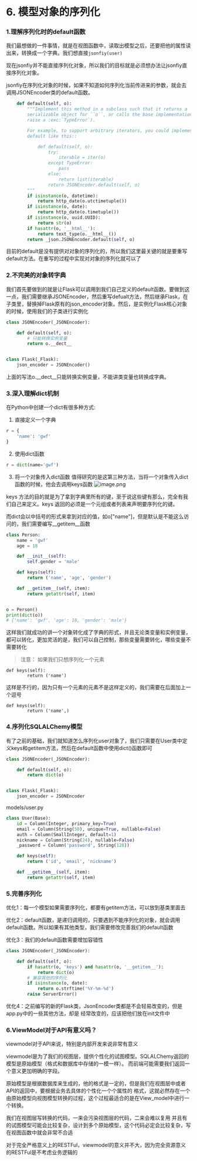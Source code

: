 # 6. 模型对象的序列化

### 1.理解序列化时的default函数

我们最想做的一件事情，就是在视图函数中，读取出模型之后，还要把他的属性读出来，转换成一个字典。我们想直接```jsonfiy(user)```

现在jsonfiy并不能直接序列化对象，所以我们的目标就是必须想办法让jsonfiy直接序列化对象。

jsonfiy在序列化对象的时候，如果不知道如何序列化当前传进来的参数，就会去调用JSONEncoder类的default函数。

```python
    def default(self, o):
        """Implement this method in a subclass such that it returns a
        serializable object for ``o``, or calls the base implementation (to
        raise a :exc:`TypeError`).

        For example, to support arbitrary iterators, you could implement
        default like this::

            def default(self, o):
                try:
                    iterable = iter(o)
                except TypeError:
                    pass
                else:
                    return list(iterable)
                return JSONEncoder.default(self, o)
        """
        if isinstance(o, datetime):
            return http_date(o.utctimetuple())
        if isinstance(o, date):
            return http_date(o.timetuple())
        if isinstance(o, uuid.UUID):
            return str(o)
        if hasattr(o, '__html__'):
            return text_type(o.__html__())
        return _json.JSONEncoder.default(self, o)
```

目前的default是没有提供对对象的序列化的，所以我们这里最关键的就是要重写default方法。在重写的过程中实现对对象的序列化就可以了

### 2.不完美的对象转字典

我们首先要做到的就是让Flask可以调用到我们自己定义的default函数。要做到这一点，我们需要继承JSONEncoder，然后重写defualt方法，然后继承Flask，在子类里，替换掉Flask原有的json_encoder对象。然后，是实例化Flask核心对象的时候，使用我们的子类进行实例化

```python
class JSONEncoder(_JSONEncoder):

    def default(self, o):
        # 只能转换实例变量
        return o.__dect__


class Flask(_Flask):
    json_encoder = JSONEncoder()
```

上面的写法o.\_\_dect__只能转换实例变量，不能讲类变量也转换成字典。


### 3.深入理解dict机制

在Python中创建一个dict有很多种方式:

1. 直接定义一个字典
```python
r = {
    'name': 'gwf'
}
```

2. 使用dict函数
```python
r = dict(name='gwf')
```

3. 将一个对象传入dict函数
值得研究的是这第三种方法，当将一个对象传入dict函数的时候，他会去调用keys函数
![image.png](https://upload-images.jianshu.io/upload_images/7220971-4a99949baa0f298e.png?imageMogr2/auto-orient/strip%7CimageView2/2/w/1240)

keys 方法的目的就是为了拿到字典里所有的键，至于说这些键有那么，完全有我们自己来定义。keys 返回的必须是一个元组或者列表来声明要序列化的键。

而dict会以中括号的形式来拿到对应的值，如o["name"]，但是默认是不能这么访问的，我们需要编写\_\_getitem__函数


```python
class Person:
    name = 'gwf'
    age = 18

    def __init__(self):
        self.gender = 'male'

    def keys(self):
        return ('name', 'age', 'gender')

    def __getitem__(self, item):
        return getattr(self, item)


o = Person()
print(dict(o))
# {'name': 'gwf', 'age': 18, 'gender': 'male'}
```

这样我们就成功的讲一个对象转化成了字典的形式，并且无论类变量和实例变量，都可以转化，更加灵活的是，我们可以自己控制，那些变量需要转化，哪些变量不需要转化

> 注意：
如果我们只想序列化一个元素
```
def keys(self):
        return ('name')
```
这样是不行的，因为只有一个元素的元素不是这样定义的，我们需要在后面加上一个逗号
```
def keys(self):
        return ('name',)
```

### 4.序列化SQLALChemy模型

有了之前的基础，我们就知道怎么序列化user对象了，我们只需要在User类中定义keys和getitem方法，然后在default函数中使用dict()函数即可

```python
class JSONEncoder(_JSONEncoder):

    def default(self, o):
        return dict(o)


class Flask(_Flask):
    json_encoder = JSONEncoder
```

models/user.py
```python
class User(Base):
    id = Column(Integer, primary_key=True)
    email = Column(String(50), unique=True, nullable=False)
    auth = Column(SmallInteger, default=1)
    nickname = Column(String(24), nullable=False)
    _password = Column('password', String(128))

    def keys(self):
        return ('id', 'email', 'nickname')

    def __getitem__(self, item):
        return getattr(self, item)
```

### 5.完善序列化

优化1：每一个模型如果需要序列化，都要有getitem方法，可以放到基类里面去

优化2：default函数，是递归调用的，只要遇到不能序列化的对象，就会调用default函数。所以如果有其他类型，我们需要修改完善我们的default函数

优化3：我们的default函数需要增加容错性

```python
class JSONEncoder(_JSONEncoder):

    def default(self, o):
        if hasattr(o, 'keys') and hasattr(o, '__getitem__'):
            return dict(o)
        # 兼容其他的序列化
        if isinstance(o, date):
            return o.strftime('%Y-%m-%d')
        raise ServerError()
```
优化4：之前编写的新的Flask类，JsonEncoder类都是不会轻易改变的，但是app.py中的一些其他方法，却是 经常改变的，应该把他们放在init文件中


### 6.ViewModel对于API有意义吗？

viewmodel对于API来说，特别是内部开发来说非常有意义

viewmodel是为了我们的视图层，提供个性化的试图模型。SQLALChemy返回的模型是原始模型（格式和数据库中存储的一模一样）。
而前端可能需要我们返回一个意义更加明确的字段。

原始模型是根据数据库来生成的，他的格式是一定的，但是我们在视图层中或者API的返回中，要根据业务去具体的个性化一个个属性的
格式，这就必然存在一个由原始模型向视图模型转换的过程，这个过程最适合的是在View_model中进行一个转换。

我们在视图层写转换的代码，一来会污染视图层的代码，二来会难以复用
并且有的试图模型可能会比较复杂，设计到多个原始模型，这个代码必定会比较复杂，写在视图函数中就会非常不合适

对于完全严格意义上的RESTFul，viewmodel的意义并不大，因为完全资源意义的RESTFul是不考虑业务逻辑的






